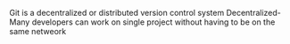Git is a decentralized or distributed version control system
Decentralized-Many developers can work on single project without having to be on the same netweork

